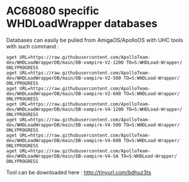 # AC68080 specific WHDLoadWrapper databases

Databases can easily be pulled from AmigaOS/ApolloOS with UHC tools with such command :
```
aget URL=https://raw.githubusercontent.com/ApolloTeam-dev/WHDLoadWrapperDB/main/DB-vampire-V2-1200 TO=S:WHDLoad-Wrapper/ ONLYPROGRESS    
aget URL=https://raw.githubusercontent.com/ApolloTeam-dev/WHDLoadWrapperDB/main/DB-vampire-V2-500 TO=S:WHDLoad-Wrapper/ ONLYPROGRESS
aget URL=https://raw.githubusercontent.com/ApolloTeam-dev/WHDLoadWrapperDB/main/DB-vampire-V2-600 TO=S:WHDLoad-Wrapper/ ONLYPROGRESS
aget URL=https://raw.githubusercontent.com/ApolloTeam-dev/WHDLoadWrapperDB/main/DB-vampire-V4-1200 TO=S:WHDLoad-Wrapper/ ONLYPROGRESS
aget URL=https://raw.githubusercontent.com/ApolloTeam-dev/WHDLoadWrapperDB/main/DB-vampire-V4-500 TO=S:WHDLoad-Wrapper/ ONLYPROGRESS
aget URL=https://raw.githubusercontent.com/ApolloTeam-dev/WHDLoadWrapperDB/main/DB-vampire-V4-600 TO=S:WHDLoad-Wrapper/ ONLYPROGRESS
aget URL=https://raw.githubusercontent.com/ApolloTeam-dev/WHDLoadWrapperDB/main/DB-vampire-V4-SA TO=S:WHDLoad-Wrapper/ ONLYPROGRESS
```

Tool can be downloaded here :
http://tinyurl.com/bdhuz3ts
